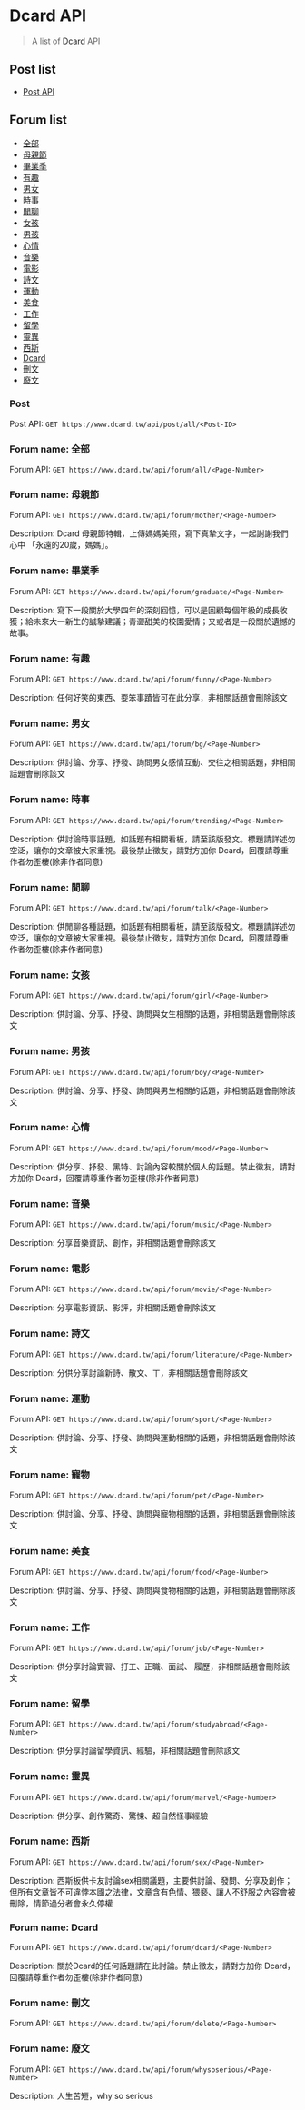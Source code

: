 # Dcard API

> A list of [Dcard](https://www.dcard.tw) API

## Post list

- [Post API](#post)

## Forum list

- [全部](#forum-name-全部)
- [母親節](#forum-name-母親節)
- [畢業季](#forum-name-畢業季)
- [有趣](#forum-name-有趣)
- [男女](#forum-name-男女)
- [時事](#forum-name-時事)
- [閒聊](#forum-name-閒聊)
- [女孩](#forum-name-女孩)
- [男孩](#forum-name-男孩)
- [心情](#forum-name-心情)
- [音樂](#forum-name-音樂)
- [電影](#forum-name-電影)
- [詩文](#forum-name-詩文)
- [運動](#forum-name-運動)
- [美食](#forum-name-美食)
- [工作](#forum-name-工作)
- [留學](#forum-name-留學)
- [靈異](#forum-name-靈異)
- [西斯](#forum-name-西斯)
- [Dcard](#forum-name-dcard)
- [刪文](#forum-name-刪文)
- [廢文](#forum-name-廢文)


### Post

Post API: `GET https://www.dcard.tw/api/post/all/<Post-ID>`


### Forum name: 全部

Forum API: `GET https://www.dcard.tw/api/forum/all/<Page-Number>`



### Forum name: 母親節

Forum API: `GET https://www.dcard.tw/api/forum/mother/<Page-Number>`

Description: Dcard 母親節特輯，上傳媽媽美照，寫下真摯文字，一起謝謝我們心中 「永遠的20歲，媽媽」。


### Forum name: 畢業季

Forum API: `GET https://www.dcard.tw/api/forum/graduate/<Page-Number>`

Description: 寫下一段關於大學四年的深刻回憶，可以是回顧每個年級的成長收獲；給未來大一新生的誠摯建議；青澀甜美的校園愛情；又或者是一段關於遺憾的故事。


### Forum name: 有趣

Forum API: `GET https://www.dcard.tw/api/forum/funny/<Page-Number>`

Description: 任何好笑的東西、耍笨事蹟皆可在此分享，非相關話題會刪除該文


### Forum name: 男女

Forum API: `GET https://www.dcard.tw/api/forum/bg/<Page-Number>`

Description: 供討論、分享、抒發、詢問男女感情互動、交往之相關話題，非相關話題會刪除該文


### Forum name: 時事

Forum API: `GET https://www.dcard.tw/api/forum/trending/<Page-Number>`

Description: 供討論時事話題，如話題有相關看板，請至該版發文。標題請詳述勿空泛，讓你的文章被大家重視。最後禁止徵友，請對方加你 Dcard，回覆請尊重作者勿歪樓(除非作者同意)


### Forum name: 閒聊

Forum API: `GET https://www.dcard.tw/api/forum/talk/<Page-Number>`

Description: 供閒聊各種話題，如話題有相關看板，請至該版發文。標題請詳述勿空泛，讓你的文章被大家重視。最後禁止徵友，請對方加你 Dcard，回覆請尊重作者勿歪樓(除非作者同意)


### Forum name: 女孩

Forum API: `GET https://www.dcard.tw/api/forum/girl/<Page-Number>`

Description: 供討論、分享、抒發、詢問與女生相關的話題，非相關話題會刪除該文


### Forum name: 男孩

Forum API: `GET https://www.dcard.tw/api/forum/boy/<Page-Number>`

Description: 供討論、分享、抒發、詢問與男生相關的話題，非相關話題會刪除該文


### Forum name: 心情

Forum API: `GET https://www.dcard.tw/api/forum/mood/<Page-Number>`

Description: 供分享、抒發、黑特、討論內容較關於個人的話題。禁止徵友，請對方加你 Dcard，回覆請尊重作者勿歪樓(除非作者同意)


### Forum name: 音樂

Forum API: `GET https://www.dcard.tw/api/forum/music/<Page-Number>`

Description: 分享音樂資訊、創作，非相關話題會刪除該文


### Forum name: 電影

Forum API: `GET https://www.dcard.tw/api/forum/movie/<Page-Number>`

Description: 分享電影資訊、影評，非相關話題會刪除該文


### Forum name: 詩文

Forum API: `GET https://www.dcard.tw/api/forum/literature/<Page-Number>`

Description: 分供分享討論新詩、散文、ㄒ，非相關話題會刪除該文


### Forum name: 運動

Forum API: `GET https://www.dcard.tw/api/forum/sport/<Page-Number>`

Description: 供討論、分享、抒發、詢問與運動相關的話題，非相關話題會刪除該文


### Forum name: 寵物

Forum API: `GET https://www.dcard.tw/api/forum/pet/<Page-Number>`

Description: 供討論、分享、抒發、詢問與寵物相關的話題，非相關話題會刪除該文


### Forum name: 美食

Forum API: `GET https://www.dcard.tw/api/forum/food/<Page-Number>`

Description: 供討論、分享、抒發、詢問與食物相關的話題，非相關話題會刪除該文


### Forum name: 工作

Forum API: `GET https://www.dcard.tw/api/forum/job/<Page-Number>`

Description: 供分享討論實習、打工、正職、面試、 履歷，非相關話題會刪除該文


### Forum name: 留學

Forum API: `GET https://www.dcard.tw/api/forum/studyabroad/<Page-Number>`

Description: 供分享討論留學資訊、經驗，非相關話題會刪除該文


### Forum name: 靈異

Forum API: `GET https://www.dcard.tw/api/forum/marvel/<Page-Number>`

Description: 供分享、創作驚奇、驚悚、超自然怪事經驗


### Forum name: 西斯

Forum API: `GET https://www.dcard.tw/api/forum/sex/<Page-Number>`

Description: 西斯板供卡友討論sex相關議題，主要供討論、發問、分享及創作；但所有文章皆不可違悖本國之法律，文章含有色情、猥褻、讓人不舒服之內容會被刪除，情節過分者會永久停權


### Forum name: Dcard

Forum API: `GET https://www.dcard.tw/api/forum/dcard/<Page-Number>`

Description: 關於Dcard的任何話題請在此討論。禁止徵友，請對方加你 Dcard，回覆請尊重作者勿歪樓(除非作者同意)


### Forum name: 刪文

Forum API: `GET https://www.dcard.tw/api/forum/delete/<Page-Number>`



### Forum name: 廢文

Forum API: `GET https://www.dcard.tw/api/forum/whysoserious/<Page-Number>`

Description: 人生苦短，why so serious
